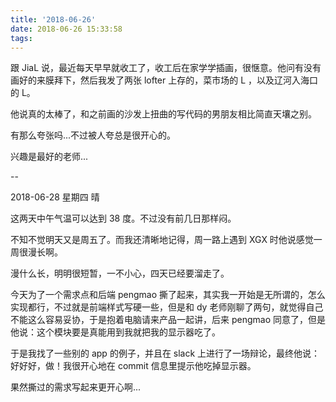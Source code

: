 ```yaml
---
title: '2018-06-26'
date: 2018-06-26 15:33:58
tags:
---
```


跟 JiaL 说，最近每天早早就收工了，收工后在家学学插画，很惬意。他问有没有画好的来膜拜下，然后我发了两张 lofter 上存的，菜市场的 L ，以及辽河入海口的 L。

他说真的太棒了，和之前画的沙发上扭曲的写代码的男朋友相比简直天壤之别。

有那么夸张吗...不过被人夸总是很开心的。

兴趣是最好的老师...

--

2018-06-28 星期四 晴

这两天中午气温可以达到 38 度。不过没有前几日那样闷。

不知不觉明天又是周五了。而我还清晰地记得，周一路上遇到 XGX 时他说感觉一周很漫长啊。

漫什么长，明明很短暂，一不小心，四天已经要溜走了。

今天为了一个需求点和后端 pengmao 撕了起来，其实我一开始是无所谓的，怎么实现都行，不过就是前端样式写硬一些，但是和 dy 老师刚聊了两句，就觉得自己不能这么容易妥协，于是抱着电脑请来产品一起讲，后来 pengmao 同意了，但是他说：这个模块要是真能用到我就把我的显示器吃了。

于是我找了一些别的 app 的例子，并且在 slack 上进行了一场辩论，最终他说：好好好，做！我很开心地在 commit 信息里提示他吃掉显示器。

果然撕过的需求写起来更开心啊...

